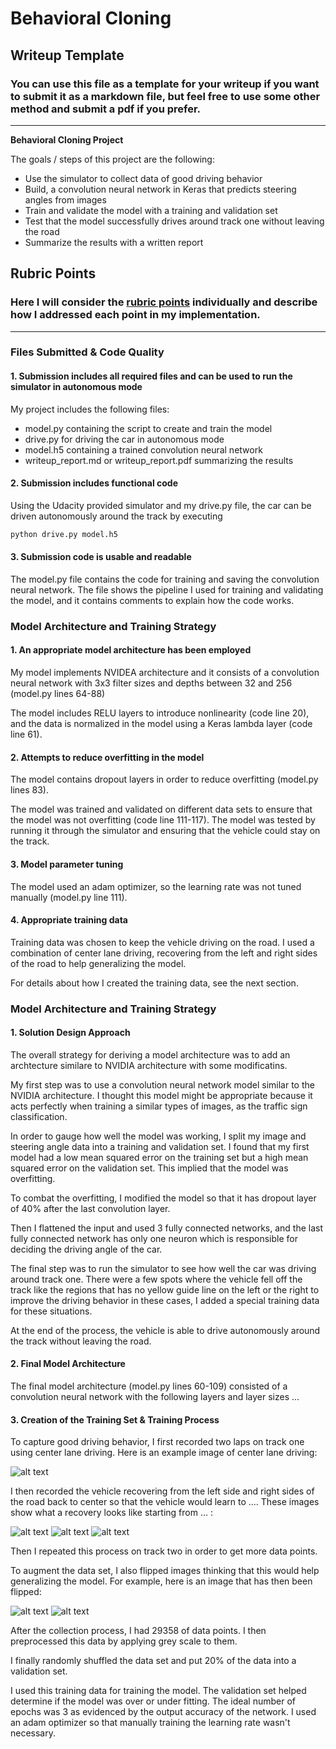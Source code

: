 # **Behavioral Cloning** 

## Writeup Template

### You can use this file as a template for your writeup if you want to submit it as a markdown file, but feel free to use some other method and submit a pdf if you prefer.

---

**Behavioral Cloning Project**

The goals / steps of this project are the following:
* Use the simulator to collect data of good driving behavior
* Build, a convolution neural network in Keras that predicts steering angles from images
* Train and validate the model with a training and validation set
* Test that the model successfully drives around track one without leaving the road
* Summarize the results with a written report


[//]: # (Image References)

[image1]: ./examples/placeholder.png "Model Visualization"
[image2]: ./examples/placeholder.png "Grayscaling"
[image3]: ./examples/placeholder_small.png "Recovery Image"
[image4]: ./examples/placeholder_small.png "Recovery Image"
[image5]: ./examples/placeholder_small.png "Recovery Image"
[image6]: ./examples/placeholder_small.png "Normal Image"
[image7]: ./examples/placeholder_small.png "Flipped Image"

## Rubric Points
### Here I will consider the [rubric points](https://review.udacity.com/#!/rubrics/432/view) individually and describe how I addressed each point in my implementation.  

---
### Files Submitted & Code Quality

#### 1. Submission includes all required files and can be used to run the simulator in autonomous mode

My project includes the following files:
* model.py containing the script to create and train the model
* drive.py for driving the car in autonomous mode
* model.h5 containing a trained convolution neural network 
* writeup_report.md or writeup_report.pdf summarizing the results

#### 2. Submission includes functional code
Using the Udacity provided simulator and my drive.py file, the car can be driven autonomously around the track by executing 
```sh
python drive.py model.h5
```

#### 3. Submission code is usable and readable

The model.py file contains the code for training and saving the convolution neural network. The file shows the pipeline I used for training and validating the model, and it contains comments to explain how the code works.

### Model Architecture and Training Strategy

#### 1. An appropriate model architecture has been employed

My model implements NVIDEA architecture and it consists of a convolution neural network with 3x3 filter sizes and depths between 32 and 256 (model.py lines 64-88) 

The model includes RELU layers to introduce nonlinearity (code line 20), and the data is normalized in the model using a Keras lambda layer (code line 61). 

#### 2. Attempts to reduce overfitting in the model

The model contains dropout layers in order to reduce overfitting (model.py lines 83). 

The model was trained and validated on different data sets to ensure that the model was not overfitting (code line 111-117). The model was tested by running it through the simulator and ensuring that the vehicle could stay on the track.

#### 3. Model parameter tuning

The model used an adam optimizer, so the learning rate was not tuned manually (model.py line 111).

#### 4. Appropriate training data

Training data was chosen to keep the vehicle driving on the road. I used a combination of center lane driving, recovering from the left and right sides of the road to help generalizing the model.

For details about how I created the training data, see the next section. 

### Model Architecture and Training Strategy

#### 1. Solution Design Approach

The overall strategy for deriving a model architecture was to add an archtecture similare to NVIDIA architecture with some modificatins.

My first step was to use a convolution neural network model similar to the NVIDIA architecture. I thought this model might be appropriate because it acts perfectly when training a similar types of images, as the traffic sign classification.

In order to gauge how well the model was working, I split my image and steering angle data into a training and validation set. I found that my first model had a low mean squared error on the training set but a high mean squared error on the validation set. This implied that the model was overfitting. 

To combat the overfitting, I modified the model so that it has dropout layer of 40% after the last convolution layer.

Then I flattened the input and used 3 fully connected networks, and the last fully connected network has only one neuron which is responsible for deciding the driving angle of the car.

The final step was to run the simulator to see how well the car was driving around track one. There were a few spots where the vehicle fell off the track like the regions that has no yellow guide line on the left or the right to improve the driving behavior in these cases, I added a special training data for these situations.

At the end of the process, the vehicle is able to drive autonomously around the track without leaving the road.

#### 2. Final Model Architecture

The final model architecture (model.py lines 60-109) consisted of a convolution neural network with the following layers and layer sizes ...

#### 3. Creation of the Training Set & Training Process

To capture good driving behavior, I first recorded two laps on track one using center lane driving. Here is an example image of center lane driving:

![alt text][image2]

I then recorded the vehicle recovering from the left side and right sides of the road back to center so that the vehicle would learn to .... These images show what a recovery looks like starting from ... :

![alt text][image3]
![alt text][image4]
![alt text][image5]

Then I repeated this process on track two in order to get more data points.

To augment the data set, I also flipped images thinking that this would help generalizing the model. For example, here is an image that has then been flipped:

![alt text][image6]
![alt text][image7]

After the collection process, I had 29358 of data points. I then preprocessed this data by applying grey scale to them.

I finally randomly shuffled the data set and put 20% of the data into a validation set. 

I used this training data for training the model. The validation set helped determine if the model was over or under fitting. The ideal number of epochs was 3 as evidenced by the output accuracy of the network. I used an adam optimizer so that manually training the learning rate wasn't necessary.
